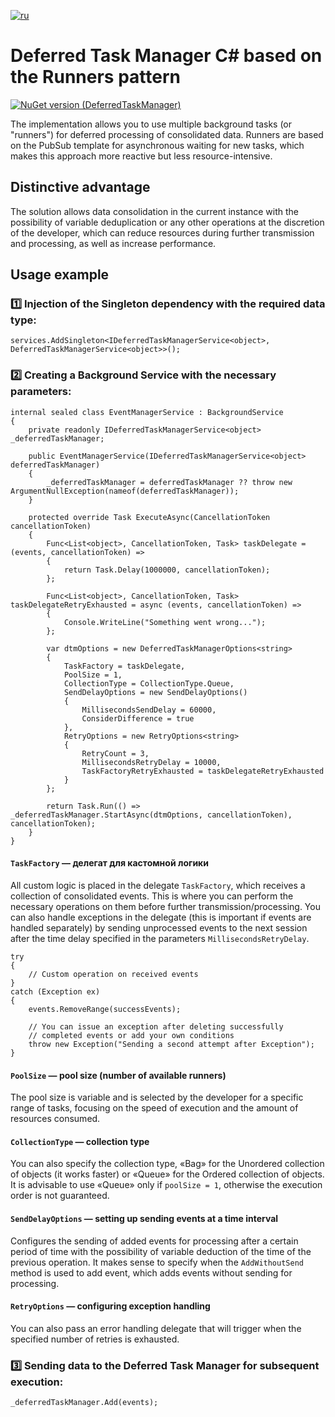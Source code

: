 [![ru](https://img.shields.io/badge/lang-ru-green.svg)](./README.ru.md)

# Deferred Task Manager C# based on the Runners pattern

[![NuGet version (DeferredTaskManager)](https://img.shields.io/nuget/v/DeferredTaskManager.svg?style=flat-square)](https://www.nuget.org/packages/DeferredTaskManager)


The implementation allows you to use multiple background tasks (or "runners") for deferred processing of consolidated data. Runners are based on the PubSub template for asynchronous waiting for new tasks, which makes this approach more reactive but less resource-intensive.

## Distinctive advantage

The solution allows data consolidation in the current instance with the possibility of variable deduplication or any other operations at the discretion of the developer, which can reduce resources during further transmission and processing, as well as increase performance.

## Usage example

### 1️⃣ Injection of the Singleton dependency with the required data type:

```
services.AddSingleton<IDeferredTaskManagerService<object>, DeferredTaskManagerService<object>>();
```

### 2️⃣ Creating a Background Service with the necessary parameters:

```
internal sealed class EventManagerService : BackgroundService
{
    private readonly IDeferredTaskManagerService<object> _deferredTaskManager;

    public EventManagerService(IDeferredTaskManagerService<object> deferredTaskManager)
    {
        _deferredTaskManager = deferredTaskManager ?? throw new ArgumentNullException(nameof(deferredTaskManager));
    }

    protected override Task ExecuteAsync(CancellationToken cancellationToken)
    {
        Func<List<object>, CancellationToken, Task> taskDelegate = (events, cancellationToken) =>
        {
            return Task.Delay(1000000, cancellationToken);
        };

        Func<List<object>, CancellationToken, Task> taskDelegateRetryExhausted = async (events, cancellationToken) =>
        {
            Console.WriteLine("Something went wrong...");
        };

        var dtmOptions = new DeferredTaskManagerOptions<string>
        {
            TaskFactory = taskDelegate,
            PoolSize = 1,
            CollectionType = CollectionType.Queue,
            SendDelayOptions = new SendDelayOptions()
            {
                MillisecondsSendDelay = 60000,
                ConsiderDifference = true
            },
            RetryOptions = new RetryOptions<string>
            {
                RetryCount = 3,
                MillisecondsRetryDelay = 10000,
                TaskFactoryRetryExhausted = taskDelegateRetryExhausted
            }
        };

        return Task.Run(() => _deferredTaskManager.StartAsync(dtmOptions, cancellationToken), cancellationToken);
    }
}
```

#### ```TaskFactory``` — делегат для кастомной логики

All custom logic is placed in the delegate `TaskFactory`, which receives a collection of consolidated events. This is where you can perform the necessary operations on them before further transmission/processing. You can also handle exceptions in the delegate (this is important if events are handled separately) by sending unprocessed events to the next session after the time delay specified in the parameters `MillisecondsRetryDelay`.
```
try
{
    // Custom operation on received events
}
catch (Exception ex)
{
    events.RemoveRange(successEvents);

    // You can issue an exception after deleting successfully 
    // completed events or add your own conditions
    throw new Exception("Sending a second attempt after Exception");
}
```
#### ```PoolSize``` — pool size (number of available runners)
The pool size is variable and is selected by the developer for a specific range of tasks, focusing on the speed of execution and the amount of resources consumed.
#### ```CollectionType``` — collection type
You can also specify the collection type, «Bag» for the Unordered collection of objects (it works faster) or «Queue» for the Ordered collection of objects. It is advisable to use «Queue» only if `poolSize = 1`, otherwise the execution order is not guaranteed.
#### ```SendDelayOptions``` — setting up sending events at a time interval
Configures the sending of added events for processing after a certain period of time with the possibility of variable deduction of the time of the previous operation. It makes sense to specify when the `AddWithoutSend` method is used to add event, which adds events without sending for processing.
#### ```RetryOptions``` — configuring exception handling
You can also pass an error handling delegate that will trigger when the specified number of retries is exhausted. 

### 3️⃣ Sending data to the Deferred Task Manager for subsequent execution:

```
_deferredTaskManager.Add(events);
```

